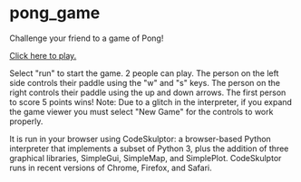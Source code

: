 # pong_game
Challenge your friend to a game of Pong!

[Click here to play.](http://py3.codeskulptor.org/#user301_AMinBEz0iR_0.py)

Select "run" to start the game. 2 people can play. The person on the left side controls their paddle using the "w" and 
"s" keys. The person on the right controls their paddle using the up and down arrows. The first person to score 5 points wins!
Note: Due to a glitch in the interpreter, if you expand the game viewer you must select "New Game" for the controls to work properly.

It is run in your browser using CodeSkulptor: a browser-based Python interpreter that implements a subset of Python 3, plus the addition of three graphical libraries, SimpleGui, SimpleMap, and SimplePlot. CodeSkulptor runs in recent versions of Chrome, Firefox, and Safari.
